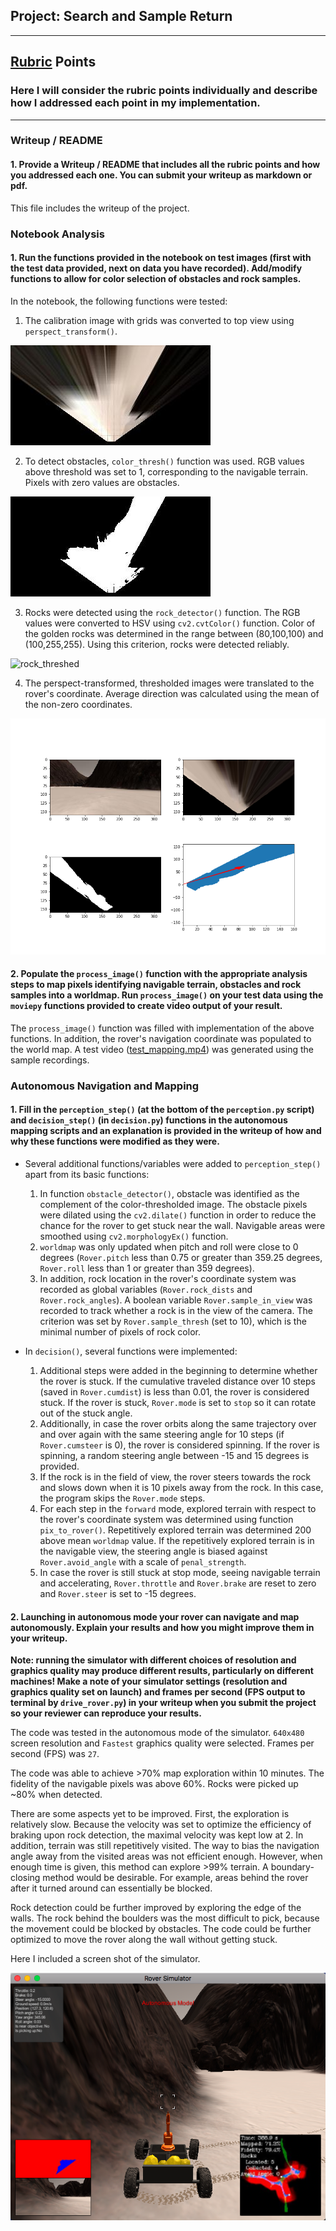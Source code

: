 ## Project: Search and Sample Return

---
[//]: # (Image References)

[image1]: ./output/warped_example.jpg
[image2]: ./output/warped_threshed.jpg
[image3]: ./output/rock_threshed.png
[image4]: ./output/rover_navigation.png
[image5]: ./output/simulator_screen_shot.png

## [Rubric](https://review.udacity.com/#!/rubrics/916/view) Points
### Here I will consider the rubric points individually and describe how I addressed each point in my implementation.  

---
### Writeup / README

#### 1. Provide a Writeup / README that includes all the rubric points and how you addressed each one.  You can submit your writeup as markdown or pdf.  

This file includes the writeup of the project.

### Notebook Analysis
#### 1. Run the functions provided in the notebook on test images (first with the test data provided, next on data you have recorded). Add/modify functions to allow for color selection of obstacles and rock samples.
In the notebook, the following functions were tested:

1) The calibration image with grids was converted to top view using `perspect_transform()`.

![warped_example][image1]

2) To detect obstacles, `color_thresh()` function was used. RGB values above threshold was set to 1, corresponding to the navigable terrain. Pixels with zero values are obstacles.

![warped_threshed][image2]

3) Rocks were detected using the `rock_detector()` function. The RGB values were converted to HSV using `cv2.cvtColor()` function. Color of the golden rocks was determined in the range between (80,100,100) and (100,255,255). Using this criterion, rocks were detected reliably.

![rock_threshed][image3]

4) The perspect-transformed, thresholded images were translated to the rover's coordinate. Average direction was calculated using the mean of the non-zero coordinates.

![rover_navigation][image4]

#### 2. Populate the `process_image()` function with the appropriate analysis steps to map pixels identifying navigable terrain, obstacles and rock samples into a worldmap.  Run `process_image()` on your test data using the `moviepy` functions provided to create video output of your result.

The `process_image()` function was filled with implementation of the above functions. In addition, the rover's navigation coordinate was populated to the world map. A test video ([test_mapping.mp4](./output/test_mapping.mp4)) was generated using the sample recordings.

### Autonomous Navigation and Mapping

#### 1. Fill in the `perception_step()` (at the bottom of the `perception.py` script) and `decision_step()` (in `decision.py`) functions in the autonomous mapping scripts and an explanation is provided in the writeup of how and why these functions were modified as they were.

* Several additional functions/variables were added to `perception_step()` apart from its basic functions:

  1. In function `obstacle_detector()`, obstacle was identified as the complement of the color-thresholded image. The obstacle pixels were dilated using the `cv2.dilate()` function in order to reduce the chance for the rover to get stuck near the wall. Navigable areas were smoothed using `cv2.morphologyEx()` function.
  2. `worldmap` was only updated when pitch and roll were close to 0 degrees (`Rover.pitch` less  than 0.75 or greater than 359.25 degrees, `Rover.roll` less than 1 or greater than 359 degrees).
  3. In addition, rock location in the rover's coordinate system was recorded as global variables (`Rover.rock_dists` and `Rover.rock_angles`). A boolean variable `Rover.sample_in_view` was recorded to track whether a rock is in the view of the camera. The criterion was set by `Rover.sample_thresh` (set to 10), which is the minimal number of pixels of rock color.

* In `decision()`, several functions were implemented:

  1. Additional steps were added in the beginning to determine whether the rover is stuck. If the cumulative traveled distance over 10 steps (saved in `Rover.cumdist`) is less than 0.01, the rover is considered stuck. If the rover is stuck, `Rover.mode` is set to `stop` so it can rotate out of the stuck angle.
  2. Additionally, in case the rover orbits along the same trajectory over and over again with the same steering angle for 10 steps (if `Rover.cumsteer` is 0), the rover is considered spinning. If the rover is spinning, a random steering angle between -15 and 15 degrees is provided.
  3. If the rock is in the field of view, the rover steers towards the rock and slows down when it is 10 pixels away from the rock. In this case, the program skips the `Rover.mode` steps.
  4. For each step in the `forward` mode, explored terrain with respect to the rover's coordinate system was determined using function `pix_to_rover()`. Repetitively explored terrain was determined 200 above mean `worldmap` value. If the repetitively explored terrain is in the navigable view, the steering angle is biased against `Rover.avoid_angle` with a scale of `penal_strength`.
  5. In case the rover is still stuck at stop mode, seeing navigable terrain and accelerating, `Rover.throttle` and `Rover.brake` are reset to zero and `Rover.steer` is set to -15 degrees.

#### 2. Launching in autonomous mode your rover can navigate and map autonomously.  Explain your results and how you might improve them in your writeup.  

**Note: running the simulator with different choices of resolution and graphics quality may produce different results, particularly on different machines!  Make a note of your simulator settings (resolution and graphics quality set on launch) and frames per second (FPS output to terminal by `drive_rover.py`) in your writeup when you submit the project so your reviewer can reproduce your results.**

The code was tested in the autonomous mode of the simulator. `640x480` screen resolution and `Fastest` graphics quality were selected. Frames per second (FPS) was `27`.

The code was able to achieve >70% map exploration within 10 minutes. The fidelity of the navigable pixels was above 60%. Rocks were picked up ~80% when detected.

There are some aspects yet to be improved. First, the exploration is relatively slow. Because the velocity was set to optimize the efficiency of braking upon rock detection, the maximal velocity was kept low at 2. In addition, terrain was still repetitively visited. The way to bias the navigation angle away from the visited areas was not efficient enough. However, when enough time is given, this method can explore >99% terrain. A boundary-closing method would be desirable. For example, areas behind the rover after it turned around can essentially be blocked.

Rock detection could be further improved by exploring the edge of the walls. The rock behind the boulders was the most difficult to pick, because the movement could be blocked by obstacles. The code could be further optimized to move the rover along the wall without getting stuck.

Here I included a screen shot of the simulator.

![simulator_screen_short][image5]
